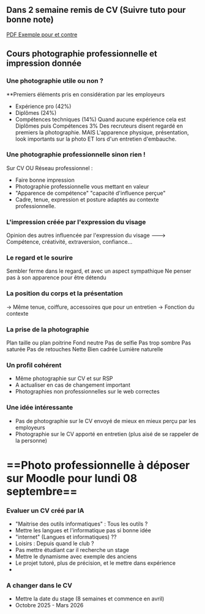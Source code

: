 
## Dans 2 semaine remis de CV (Suivre tuto pour bonne note)

[PDF Exemple pour et contre](https://moodle.univ-fcomte.fr/pluginfile.php/1909614/mod_resource/content/2/1_11_exemples_de_cv.pdf)

## Cours photographie professionnelle et impression donnée 

### Une photographie utile ou non ?
**Premiers éléments pris en considération par les employeurs
- Expérience pro (42%)
- Diplômes (24%)
- Compétences techniques (14%)
Quand aucune expérience cela est Diplômes puis Compétences
3% Des recruteurs disent regardé en premiers la photographie. MAIS L'apparence physique, présentation, look importants sur la photo ET lors d'un entretien d'embauche.

### Une photographie professionnelle sinon rien !

Sur CV OU Réseau professionnel :
- Faire bonne impression
- Photographie professionnelle vous mettant en valeur
- "Apparence de compétence"
  "capacité d'influence perçue"
- Cadre, tenue, expression et posture adaptés au contexte professionnelle.

### L'impression créée par l'expression du visage

Opinion des autres influencée par l'expression du visage
---> Compétence, créativité, extraversion, confiance... 

### Le regard et le sourire

Sembler ferme dans le regard, et avec un aspect sympathique 
Ne penser pas à son apparence pour être détendu

### La position du corps et la présentation

-> Même tenue, coiffure, accessoires que pour un entretien
 -> Fonction du contexte

### La prise de la photographie

Plan taille ou plan poitrine
Fond neutre
Pas de selfie
Pas trop sombre
Pas saturée
Pas de retouches
Nette
Bien cadrée 
Lumière naturelle

### Un profil cohérent

- Même photographie sur CV et sur RSP
- A actualiser en cas de changement important
- Photographies non professionnelles sur le web correctes

### Une idée intéressante 
- Pas de photographie sur le CV envoyé de mieux en mieux perçu par les employeurs
- Photographie sur le CV apporté en entretien (plus aisé de se rappeler de la personne)



# ==Photo professionnelle à déposer sur Moodle pour lundi 08 septembre==




### Evaluer un  CV créé par IA 
- "Maitrise des outils informatiques" : Tous les outils ?
- Mettre les langues et l'informatique pas si bonne idée
- "internet" (Langues et informatiques) ??
- Loisirs : Depuis quand le club ?
- Pas mettre étudiant car il recherche un stage
- Mettre le dynamisme avec exemple des anciens 
- Le projet tutoré, plus de précision, et le mettre dans expérience 
- 




### A changer dans le CV 
- Mettre la date du stage (8 semaines et commence en avril)
- Octobre 2025 - Mars 2026




